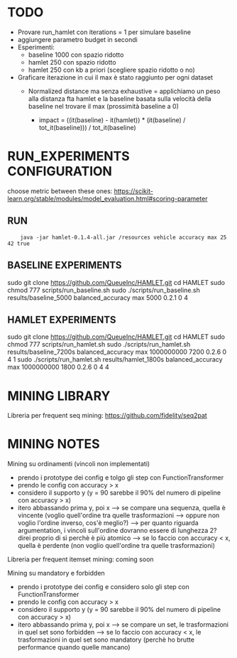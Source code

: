 # TODO

- Provare run_hamlet con iterations = 1 per simulare baseline
- aggiungere parametro budget in secondi
- Esperimenti:
  - baseline 1000 con spazio ridotto
  - hamlet 250 con spazio ridotto
  - hamlet 250 con kb a priori (scegliere spazio ridotto o no)
- Graficare iterazione in cui il max è stato raggiunto per ogni dataset
  - Normalized distance ma senza exhaustive = applichiamo un peso alla distanza fta hamlet e la baseline basata sulla velocità della baseline nel trovare il max (prossimità baseline a 0)
    - impact = ((it(baseline) - it(hamlet)) * (it(baseline) / tot_it(baseline))) / tot_it(baseline)

    <!-- - accuracy = ((it(hamlet) - it(baseline)) * ((100 - it(baseline)) / 100)) / 100 -->


# RUN_EXPERIMENTS CONFIGURATION

choose metric between these ones: https://scikit-learn.org/stable/modules/model_evaluation.html#scoring-parameter

## RUN

        java -jar hamlet-0.1.4-all.jar /resources vehicle accuracy max 25 42 true

## BASELINE EXPERIMENTS

sudo git clone https://github.com/QueueInc/HAMLET.git
cd HAMLET
sudo chmod 777 scripts/run_baseline.sh
sudo ./scripts/run_baseline.sh results/baseline_5000 balanced_accuracy max 5000 0.2.1 0 4

## HAMLET EXPERIMENTS

sudo git clone https://github.com/QueueInc/HAMLET.git
cd HAMLET
sudo chmod 777 scripts/run_hamlet.sh
sudo ./scripts/run_hamlet.sh results/baseline_7200s balanced_accuracy max 1000000000 7200 0.2.6 0 4 1
sudo ./scripts/run_hamlet.sh results/hamlet_1800s balanced_accuracy max 1000000000 1800 0.2.6 0 4 4

# MINING LIBRARY

Libreria per frequent seq mining: https://github.com/fidelity/seq2pat

# MINING NOTES

Mining su ordinamenti (vincoli non implementati)
- prendo i prototype dei config e tolgo gli step con FunctionTransformer
- prendo le config con accuracy > x
- considero il supporto y (y = 90 sarebbe il 90% del numero di pipeline con accuracy > x)
- itero abbassando prima y, poi x
--> se compare una sequenza, quella è vincente (voglio quell'ordine tra quelle trasformazioni --> oppure non voglio l'ordine inverso, cos'è meglio?)
        --> per quanto riguarda argumentation, i vincoli sull'ordine dovranno essere di lunghezza 2? direi proprio di sì perchè è più atomico
--> se lo faccio con accuracy < x, quella è perdente (non voglio quell'ordine tra quelle trasformazioni)

Libreria per frequent itemset mining: coming soon

Mining su mandatory e forbidden
- prendo i prototype dei config e considero solo gli step con FunctionTransformer
- prendo le config con accuracy > x
- considero il supporto y (y = 90 sarebbe il 90% del numero di pipeline con accuracy > x)
- itero abbassando prima y, poi x
--> se compare un set, le trasformazioni in quel set sono forbidden
--> se lo faccio con accuracy < x, le trasformazioni in quel set sono mandatory (perchè ho brutte performance quando quelle mancano)
